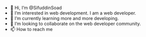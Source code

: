 - 👋 Hi, I’m @SifuddinSoad
- 👀 I’m interested in web development. I am a web developer.
- 🌱 I’m currently learning more and more developing. 
- 💞️ I’m looking to collaborate on the web developer community. 
- 📫 How to reach me 

<!---
SifuddinSoad/SifuddinSoad is a ✨ special ✨ repository because its `README.md` (this file) appears on your GitHub profile.
You can click the Preview link to take a look at your changes.
--->
